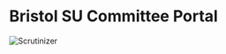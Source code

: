 # Bristol SU Committee Portal

![Scrutinizer](https://scrutinizer-ci.com/g/bristol-su/committee-portal/badges/quality-score.png?b=master)
